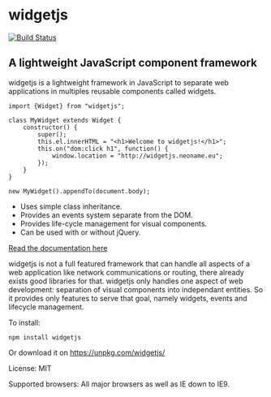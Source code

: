 
widgetjs
========

[![Build Status](https://travis-ci.org/nicolas-van/widget.js.svg?branch=master)](https://travis-ci.org/nicolas-van/widget.js)

A lightweight JavaScript component framework
--------------------------------------------

widgetjs is a lightweight framework in JavaScript to separate web applications in multiples reusable components called
widgets.

    import {Widget} from "widgetjs";

    class MyWidget extends Widget {
        constructor() {
            super();
            this.el.innerHTML = "<h1>Welcome to widgetjs!</h1>";
            this.on("dom:click h1", function() {
                window.location = "http://widgetjs.neoname.eu";
            });
        }
    }

    new MyWidget().appendTo(document.body);

* Uses simple class inheritance.
* Provides an events system separate from the DOM.
* Provides life-cycle management for visual components.
* Can be used with or without jQuery.

[Read the documentation here](http://widgetjs.readthedocs.org/)

widgetjs is not a full featured framework that can handle all aspects of a web application like network communications
or routing, there already exists good libraries for that. widgetjs only handles one aspect of web development:
separation of visual components into independant entities. So it provides only features to serve that goal, namely
widgets, events and lifecycle management.

To install:

    npm install widgetjs

Or download it on https://unpkg.com/widgetjs/

License: MIT

Supported browsers: All major browsers as well as IE down to IE9.
